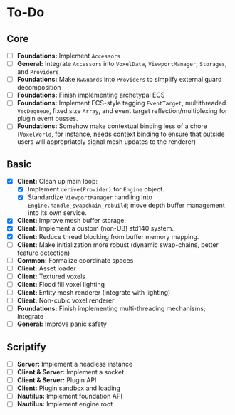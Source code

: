 # To-Do

## Core

- [ ] **Foundations:** Implement `Accessors`
- [ ] **General:** Integrate `Accessors` into `VoxelData`, `ViewportManager`, `Storages`, and `Providers`
- [ ] **Foundations:** Make `RwGuards` into `Providers` to simplify external guard decomposition
- [ ] **Foundations:** Finish implementing archetypal ECS
- [ ] **Foundations:** Implement ECS-style tagging `EventTarget`, multithreaded `VecDequeue`, fixed size `Array`, and event target reflection/multiplexing for plugin event busses.
- [ ] **Foundations:** Somehow make contextual binding less of a chore (`VoxelWorld`, for instance, needs context binding to ensure that outside users will appropriately signal mesh updates to the renderer)

## Basic

- [x] **Client:** Clean up main loop:
  - [x] Implement `derive(Provider)` for `Engine` object.
  - [x] Standardize `ViewportManager` handling into `Engine.handle_swapchain_rebuild`; move depth buffer management into its own service.
- [x] **Client:** Improve mesh buffer storage.
- [x] **Client:** Implement a custom (non-UB) std140 system.
- [x] **Client:** Reduce thread blocking from buffer memory mapping.
- [ ] **Client:** Make initialization more robust (dynamic swap-chains, better feature detection)
- [ ] **Common:** Formalize coordinate spaces
- [ ] **Client:** Asset loader
- [ ] **Client:** Textured voxels
- [ ] **Client:** Flood fill voxel lighting
- [ ] **Client:** Entity mesh renderer (integrate with lighting)
- [ ] **Client:** Non-cubic voxel renderer
- [ ] **Foundations:** Finish implementing multi-threading mechanisms; integrate
- [ ] **General:** Improve panic safety

## Scriptify

- [ ] **Server:** Implement a headless instance
- [ ] **Client & Server:** Implement a socket
- [ ] **Client & Server:** Plugin API
- [ ] **Client:** Plugin sandbox and loading
- [ ] **Nautilus:** Implement foundation API
- [ ] **Nautilus:** Implement engine root
